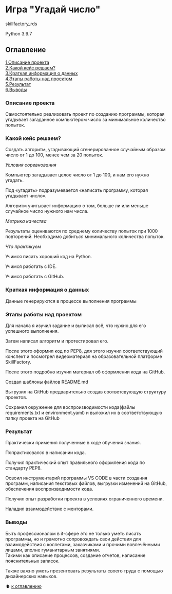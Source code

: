 # Игра "Угадай число"

skillfactory_rds

Python 3.9.7

## Оглавление

[1.Описание проекта](https://github.com/PavelNovikov888/portfolio/tree/master/%D0%98%D0%B3%D1%80%D0%B0%20%22%D0%A3%D0%B3%D0%B0%D0%B4%D0%B0%D0%B9%20%D1%87%D0%B8%D1%81%D0%BB%D0%BE%22#%D0%BE%D0%BF%D0%B8%D1%81%D0%B0%D0%BD%D0%B8%D0%B5-%D0%BF%D1%80%D0%BE%D0%B5%D0%BA%D1%82%D0%B0)  
[2.Какой кейс решаем?](https://github.com/PavelNovikov888/portfolio/tree/master/%D0%98%D0%B3%D1%80%D0%B0%20%22%D0%A3%D0%B3%D0%B0%D0%B4%D0%B0%D0%B9%20%D1%87%D0%B8%D1%81%D0%BB%D0%BE%22#%D0%BA%D0%B0%D0%BA%D0%BE%D0%B9-%D0%BA%D0%B5%D0%B9%D1%81-%D1%80%D0%B5%D1%88%D0%B0%D0%B5%D0%BC)  
[3.Краткая информация о данных](https://github.com/PavelNovikov888/portfolio/tree/master/%D0%98%D0%B3%D1%80%D0%B0%20%22%D0%A3%D0%B3%D0%B0%D0%B4%D0%B0%D0%B9%20%D1%87%D0%B8%D1%81%D0%BB%D0%BE%22#%D0%BA%D1%80%D0%B0%D1%82%D0%BA%D0%B0%D1%8F-%D0%B8%D0%BD%D1%84%D0%BE%D1%80%D0%BC%D0%B0%D1%86%D0%B8%D1%8F-%D0%BE-%D0%B4%D0%B0%D0%BD%D0%BD%D1%8B%D1%85)  
[4.Этапы работы над проектом](https://github.com/PavelNovikov888/portfolio/tree/master/%D0%98%D0%B3%D1%80%D0%B0%20%22%D0%A3%D0%B3%D0%B0%D0%B4%D0%B0%D0%B9%20%D1%87%D0%B8%D1%81%D0%BB%D0%BE%22#%D1%8D%D1%82%D0%B0%D0%BF%D1%8B-%D1%80%D0%B0%D0%B1%D0%BE%D1%82%D1%8B-%D0%BD%D0%B0%D0%B4-%D0%BF%D1%80%D0%BE%D0%B5%D0%BA%D1%82%D0%BE%D0%BC)     
[5.Результат](https://github.com/PavelNovikov888/portfolio/tree/master/%D0%98%D0%B3%D1%80%D0%B0%20%22%D0%A3%D0%B3%D0%B0%D0%B4%D0%B0%D0%B9%20%D1%87%D0%B8%D1%81%D0%BB%D0%BE%22#%D1%80%D0%B5%D0%B7%D1%83%D0%BB%D1%8C%D1%82%D0%B0%D1%82)  
[6.Выводы](https://github.com/PavelNovikov888/portfolio/tree/master/%D0%98%D0%B3%D1%80%D0%B0%20%22%D0%A3%D0%B3%D0%B0%D0%B4%D0%B0%D0%B9%20%D1%87%D0%B8%D1%81%D0%BB%D0%BE%22#%D0%B2%D1%8B%D0%B2%D0%BE%D0%B4%D1%8B) 


### Описание проекта

Самостоятельно реализовать проект по созданию программы, которая угадывает загаданное компьютером число за минимальное количество попыток.


### Какой кейс решаем?

Создать алгоритм, угадывающий сгенерированное случайным образом число от 1 до 100, менее чем за 20 попыток.

*Условия соревнования*

Компьютер загадывает целое число от 1 до 100, и нам его нужно угадать. 

Под «угадать» подразумевается «написать программу, которая угадывает число».

Алгоритм учитывает информацию о том, больше ли или меньше случайное число нужного нам числа.

*Метрика качества*

Результаты оцениваются по среднему количеству попыток при 1000 повторений. Необходимо добиться минимального количества попыток.

*Что практикуем*

Учимся писать хороший код на Python.

Учимся работать с IDE.

Учимся работать с GitHub.

### Краткая информация о данных

Данные генерируются в процессе выполнения программы

### Этапы работы над проектом

Для начала я изучил задание и выписал всё, что нужно для его успешного выполнения.

Затем написал алгоритм и протестировал его.

После этого оформил код по PEP8, для этого изучил соответствующий конспект и посмотрел видеоматериал на образовательной платформе SkillFactory.

После этого подробно изучил материал об оформлении кода на GitHub.

Создал шаблоны файлов README.md

Выгрузил на GitHub предварительно создав соответсвующую структуру проектов.

Сохранил окружение для воспроизводимости кода(файлы requirements.txt и environment.yaml) и выложил их в соответствующую папку проекта на GitHub 

### Результат

Практически применил полученные в ходе обучения знания.

Попрактиковался в написании кода. 

Получил практический опыт правильного оформления кода по стандарту PEP8.

Освоил инструментарий программы VS CODE в части создания программ, написания текстовых файлов, выгрузки изменений на GitHub, обеспечения воспроизводимости кода.

Получил опыт разработки проекта в условиях ограниченного времени.

Наладил взаимодействие с менторами.

### Выводы

Быть профессионалом в it-сфере это не только уметь писать программы, но и грамотно сопровождать свои действия для взаимодействия с коллегами, заказчиками и прочими вовлечёнными лицами, вполне гуманитарным занятиями.   
Такими как описание процессов, создание отчетов, написание пояснительных записок.   

Также важно уметь презентовать результаты своего труда с помощью дизайнерских навыков.

:arrow_up: [к оглавлению](https://github.com/PavelNovikov888/portfolio/tree/master/%D0%98%D0%B3%D1%80%D0%B0%20%22%D0%A3%D0%B3%D0%B0%D0%B4%D0%B0%D0%B9%20%D1%87%D0%B8%D1%81%D0%BB%D0%BE%22#%D0%BE%D0%B3%D0%BB%D0%B0%D0%B2%D0%BB%D0%B5%D0%BD%D0%B8%D0%B5)
